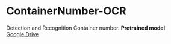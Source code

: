 # ContainerNumber-OCR
Detection and Recognition Container number.
 __Pretrained model__   
 [Google Drive](https://drive.google.com/open?id=18IGl5jOsUX4S6fKLHlw41JXEn4RRxIIF)

